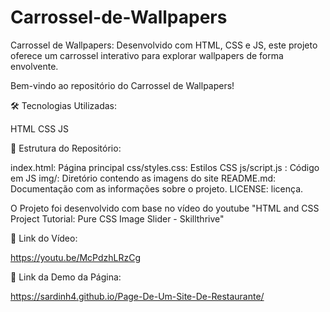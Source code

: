 # Carrossel-de-Wallpapers
Carrossel de Wallpapers: Desenvolvido com HTML, CSS e JS, este projeto oferece um carrossel interativo para explorar wallpapers de forma envolvente.

Bem-vindo ao repositório do Carrossel de Wallpapers! 

🛠️ Tecnologias Utilizadas:

HTML 
CSS
JS

📂 Estrutura do Repositório:

index.html: Página principal 
css/styles.css: Estilos CSS 
js/script.js : Código em JS
img/: Diretório contendo as imagens do site 
README.md: Documentação com as informações sobre o projeto. 
LICENSE: licença.

O Projeto foi desenvolvido com base no vídeo do youtube "HTML and CSS Project Tutorial: Pure CSS Image Slider - Skillthrive"

🔗 Link do Vídeo:

https://youtu.be/McPdzhLRzCg

🔗 Link da Demo da Página:

https://sardinh4.github.io/Page-De-Um-Site-De-Restaurante/
